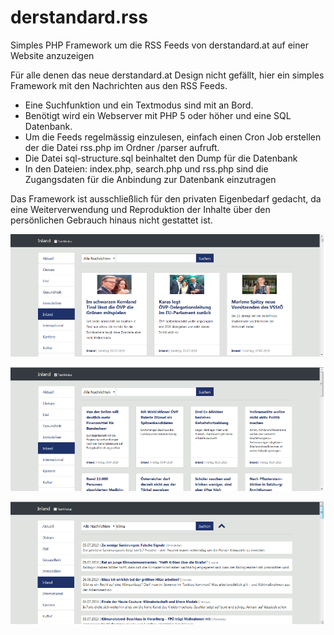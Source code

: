 # derstandard.rss
Simples PHP Framework um die RSS Feeds von derstandard.at auf einer Website anzuzeigen

Für alle denen das neue derstandard.at Design nicht gefällt, hier ein simples Framework mit den Nachrichten aus den RSS Feeds.
- Eine Suchfunktion und ein Textmodus sind mit an Bord.
- Benötigt wird ein Webserver mit PHP 5 oder höher und eine SQL Datenbank.
- Um die Feeds regelmässig einzulesen, einfach einen Cron Job erstellen der die Datei rss.php im Ordner /parser aufruft.
- Die Datei sql-structure.sql beinhaltet den Dump für die Datenbank
- In den Dateien: index.php, search.php und rss.php sind die Zugangsdaten für die Anbindung zur Datenbank einzutragen

Das Framework ist ausschließlich für den privaten Eigenbedarf gedacht, da eine Weiterverwendung und Reproduktion der Inhalte über den persönlichen Gebrauch hinaus nicht gestattet ist.

![Screenshot](screenshot1.png)

![Screenshot](screenshot2.png)

![Screenshot](screenshot3.png)
